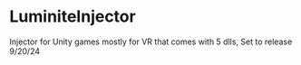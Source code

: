 # LuminiteInjector
Injector for Unity games mostly for VR that comes with 5 dlls,
Set to release 9/20/24
